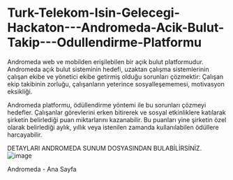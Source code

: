 # Turk-Telekom-Isin-Gelecegi-Hackaton---Andromeda-Acik-Bulut-Takip---Odullendirme-Platformu
Andromeda web ve mobilden erişilebilen bir açık bulut platformudur. 
Andromeda açık bulut sisteminin hedefi, uzaktan çalışma sistemlerinin çalışan ekibe ve yönetici ekibe getirmiş olduğu sorunları çözmektir: 
Çalışan ekip takibinin zorluğu, 
çalışanların yeterince sosyalleşememesi, 
motivasyon eksikliği.  

Andromeda platformu, ödüllendirme yöntemi ile bu sorunları çözmeyi hedefler. 
Çalışanlar görevlerini erken bitirerek ve sosyal etkinliklere katılarak şirketin belirlediği puan miktarlarını kazanabilir. 
Bu puanları yine şirketin özel olarak belirlediği aylık, yıllık veya istenilen zamanda kullanılabilen ödüllere harcayabilir.

DETAYLARI ANDROMEDA SUNUM DOSYASINDAN BULABİLİRSİNİZ.
![image](https://user-images.githubusercontent.com/80919382/119645791-188fa080-be27-11eb-894b-f6ffec247fbd.png)

Andromeda - Ana Sayfa
